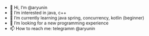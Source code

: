 - 👋 Hi, I’m @aryunin
- 👀 I’m interested in java, c++ 
- 🌱 I’m currently learning java spring, concurrency, kotlin (beginner)
- 💞️ I’m looking for a new programming experience
- 📫 How to reach me: telegramm @aryunin

<!---
aryunin/aryunin is a ✨ special ✨ repository because its `README.md` (this file) appears on your GitHub profile.
You can click the Preview link to take a look at your changes.
--->
